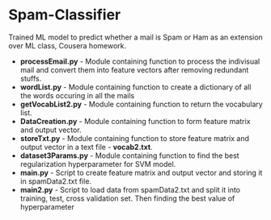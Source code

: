 # Spam-Classifier

Trained ML model to predict whether a mail is Spam or Ham as an extension over ML class, Cousera homework.

<ul>
<li><b>processEmail.py</b> - Module containing function to process the indivisual mail and convert them into feature vectors after removing redundant stuffs.</li>
<li><b>wordList.py</b> - Module containing function to create a dictionary of all the words occuring in all the mails</li>
<li><b>getVocabList2.py</b> - Module containing function to return the vocabulary list.</li>
<li><b>DataCreation.py</b> - Module containing function to form feature matrix and output vector.</li>
<li><b>storeTxt.py</b> - Module containing function to store feature matrix and output vector in a text file - <b>vocab2.txt</b>.</li>
<li><b>dataset3Params.py</b> - Module containing function to find the best regularization hyperparameter for SVM model.</li>
<li><b>main.py</b> - Script to create feature matrix and output vector and storing it in spamData2.txt file.</li>
<li><b>main2.py</b> - Script to load data from spamData2.txt and split it into training, test, cross validation set. Then finding the best value of hyperparameter</li>
</ul>
